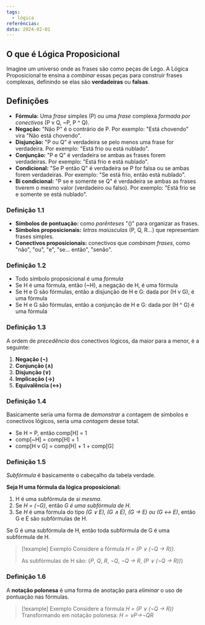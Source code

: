 ```yaml
---
tags:
  - lógica
referências: 
data: 2024-02-01
---
```

## O que é Lógica Proposicional

Imagine um universo onde as frases são como peças de Lego. A Lógica Proposicional te ensina a *combinar* essas peças para construir frases complexas, definindo se elas são **verdadeiras** ou **falsas**.

## Definições

- **Fórmula:** Uma *frase* simples (P) ou uma *frase* complexa *formada por conectivos* (P v Q, ~P, P ^ Q).
- **Negação:** "Não P" é o contrário de P. Por exemplo: "Está chovendo" vira "Não está chovendo".
- **Disjunção:** "P ou Q" é verdadeira se pelo menos uma frase for verdadeira. Por exemplo: "Está frio ou está nublado".
- **Conjunção:** "P e Q" é verdadeira se ambas as frases forem verdadeiras. Por exemplo: "Está frio e está nublado".
- **Condicional:** "Se P então Q" é verdadeira se P for falsa ou se ambas forem verdadeiras. Por exemplo: "Se está frio, então está nublado".
- **Bi condicional:** "P se e somente se Q" é verdadeira se ambas as frases tiverem o mesmo valor (verdadeiro ou falso). Por exemplo: "Está frio se e somente se está nublado".
### Definição 1.1

- **Símbolos de pontuação:** como *parênteses* "()" para organizar as frases.
- **Símbolos proposicionais:** *letras maiúsculas* (P, Q, R...) que representam frases simples.
- **Conectivos proposicionais:** conectivos que *combinam frases*, como "não", "ou", "e", "se... então", "senão".

### Definição 1.2

- Todo símbolo proposicional é uma *formula*
- Se H é uma fórmula, então (~H), a negação de H, é uma fórmula
- Se H e G são fórmulas, então a disjunção de H e G: dada por (H v G), é uma fórmula
- Se H e G são fórmulas, então a conjunção de H e G: dada por (H ^ G) é uma fórmula

### Definição 1.3

 A ordem de *precedência* dos conectivos lógicos, da maior para a menor, é a seguinte:

1. **Negação (¬)**
2. **Conjunção (∧)**
3. **Disjunção (∨)**
4. **Implicação (→)**
5. **Equivalência (↔)**
### Definição 1.4

Basicamente seria uma forma de *demonstrar* a contagem de símbolos e conectivos lógicos, seria uma *contagem* desse total.

- Se H = P, então comp\[H] = 1
- comp\[~H] = comp\[H] + 1
- comp\[H v G] = comp\[H] + 1 + comp\[G]

### Definição 1.5

*Subfórmula* é basicamente o cabeçalho da tabela verdade.

**Seja H uma fórmula da lógica proposicional:**

 1. H é uma subfórmula de *si mesma*.
 2. Se *H = (¬G)*, então *G é uma subfórmula de H*.
 3. Se *H* é uma fórmula do tipo *(G ∨ E), (G ∧ E), (G → E) ou (G ↔ E)*, então G e E são subfórmulas de H.
 
 Se G é uma subfórmula de H, então toda subfórmula de G é uma subfórmula de H.

>[!example] Exemplo
Considere a fórmula *H = (P ∨ (¬Q → R))*.
>
> As subfórmulas de H são: {*P*, *Q*, *R*, *¬Q*, *¬Q → R*, *(P ∨ (¬Q → R))*}
### Definição 1.6

A **notação polonesa** é uma forma de anotação para *eliminar* o uso de pontuação nas fórmulas.

>[!example] Exemplo
>Considere a fórmula *H = (P ∨ (¬Q → R))*
>Transformando em notação polonesa: *H = ∨P→¬QR*

